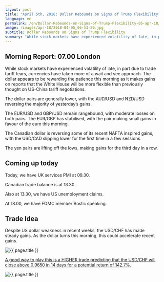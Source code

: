 ```yaml
---
layout: post
title: "April 5th, 2018: Dollar Rebounds on Signs of Trump Flexibility"
language: en
permalink: /en/Dollar-Rebounds-on-Signs-of-Trump-Flexibility-05-apr-18/
image: /images/apr-18/2018-04-05_06-53-20.jpg
subtitle: Dollar Rebounds on Signs of Trump Flexibility
summary: "While stock markets have experienced volatility of late, in part due to trade tariff fears, currencies have taken more of a wait and see approach. The dollar appears to be rewarding the patience this morning as it makes gains on reports that the White House will be more flexible than previously thought on US-China tariff negotiations"
---
```

## Morning Report: 07.00 London

While stock markets have experienced volatility of late, in part due to trade tariff fears, currencies have taken more of a wait and see approach. The dollar appears to be rewarding the patience this morning as it makes gains on reports that the White House will be more flexible than previously thought on US-China tariff negotiations. 

The dollar pairs are generally lower, with the AUD/USD and NZD/USD reversing the majority of yesterday’s gains. 

The EUR/USD and GBP/USD remain rangebound, with moderate losses on both pairs. The EUR/GBP has stabilised, with the pair making small gains in favour of the euro this morning. 

The Canadian dollar is reversing some of its recent NAFTA inspired gains, with the USD/CAD slipping lower for the first time in a few sessions. 

The yen pairs are lifting off the lows, making gains for the third day in a row. 

## Coming up today 

Today, we have UK services PMI at 09.30. 

Canadian trade balance is at 13.30. 

Also at 13.30, we have US unemployment claims. 

At 18.00, we have FOMC member Bostic speaking. 

## Trade Idea

Despite US dollar weakness in recent weeks, the USD/CHF has made steady gains. As the dollar turns this morning, this could accelerate recent gains.

<img class="post-image" src="{{ site.url }}/images/apr-18/2018-04-05_06-53-20.jpg" alt="{{ page.title }}" title="{{ page.title }}">

<a href="%LINK%%?currency=GBP&market=forex&underlying=frxUSDCHF&formname=higherlower&duration_amount=14&duration_units=d&amount=10&amount_type=payout&expiry_type=duration&barrier=0.9650" target="_blank">A good way to play this is a HIGHER trade predicting that the USD/CHF will close above 0.9650 in 14 days for a potential return of 142.7%.</a>

<img class="post-image" src="{{ site.url }}/images/apr-18/2018-04-05_06-54-36.jpg" alt="{{ page.title }}" title="{{ page.title }}">

